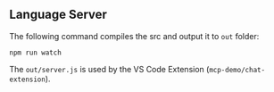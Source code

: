 ## Language Server

The following command compiles the src and output it to `out` folder:

```
npm run watch
```

The `out/server.js` is used by the VS Code Extension (`mcp-demo/chat-extension`).
